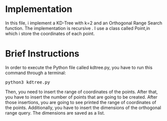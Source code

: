 # Implementation

In this file, i implement a KD-Tree with k=2 and an Orthogonal Range Search function. The implementation is recursive . 
I use a class called Point,in which i store the coordinates of each point.


# Brief Instructions

In order to execute the Python file called kdtree.py, you have to run this command through a terminal:
<pre>python3 kdtree.py</pre>
Then, you need to insert the range of coordinates of the points. After that, you have to insert the number of points 
that are going to be created. After those insertions, you are going to see printed the range of coordinates of the points.
Additionally, you have to insert the dimensions of the orthogonal range query. The dimensions are saved as a list.



